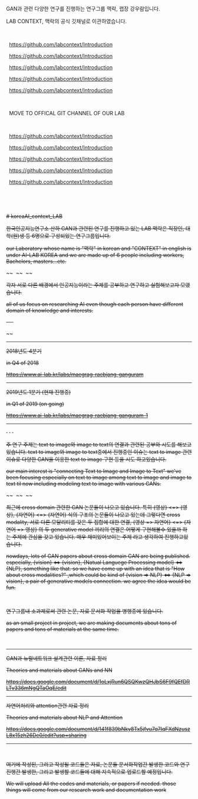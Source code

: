 GAN과 관련 다양한 연구를 진행하는 연구그룹 맥락, 랩장 강우람입니다.

LAB CONTEXT, 맥락의 공식 깃채널로 이관하였습니다. 

&nbsp;

&nbsp;
https://github.com/labcontext/Introduction

&nbsp;
https://github.com/labcontext/Introduction

&nbsp;
https://github.com/labcontext/Introduction

&nbsp;
https://github.com/labcontext/Introduction

&nbsp;
https://github.com/labcontext/Introduction

&nbsp;


&nbsp;
MOVE TO OFFICAL GIT CHANNEL OF OUR LAB

&nbsp;

&nbsp;
https://github.com/labcontext/Introduction

&nbsp;
https://github.com/labcontext/Introduction

&nbsp;
https://github.com/labcontext/Introduction

&nbsp;
https://github.com/labcontext/Introduction

&nbsp;
https://github.com/labcontext/Introduction

&nbsp;
&nbsp;

&nbsp;
&nbsp;
&nbsp;
 
~~# koreaAI_context_LAB~~

~~한국인공지능연구소 산하 GAN과 관련된 연구를 진행하고 있는
LAB 맥락은 직장인, 대학(원)생 등 6명으로 구성되있는 연구그룹입니다.~~

~~our Laboratory whose name is "맥락" in korean and "CONTEXT" in english is under AI-LAB KOREA 
and we are made up of 6 people including workers, Bachelors, masters...etc.~~

~~&nbsp;
~~&nbsp;
~~&nbsp;

~~각자 서로 다른 배경에서 인공지능이라는 주제를 공부하고 연구하고 실험해보고자 모였습니다.~~

~~all of us focus on researching AI even though each person have different domain of knowledge and interests.~~

~~&nbsp;
&nbsp;
&nbsp;~~

~~<hr/>

~~2018년도 4분기~~

~~in Q4 of 2018~~

~~https://www.ai-lab.kr/labs/maegrag-raebjang-ganguram~~

~~<hr/>~~

~~2019년도 1분기 (현재 진행중)~~

~~in Q1 of 2019 (on going)~~

~~https://www.ai-lab.kr/labs/maegrag-raebjang-ganguram-1~~

~~<hr/>~~

~~&nbsp;~~
~~&nbsp;~~
~~&nbsp;~~

~~주 연구 주제는 text to image와 image to text의 연결과 관련된 공부와 시도를 해보고있습니다.
text to image와 image to text중에서 진행중인 이슈는 text to image 관련 이슈로
다양한 GAN을 이용한 text to image 구현 등을 시도 하고있습니다.~~

~~our main interest is "connecting Text to Image and Image to Text"
we've been focusing especially on text to image among text to image and image to text til now
including modeling text to image with various GANs.~~

~~&nbsp;
~~&nbsp;
~~&nbsp;

~~최근에 cross domain 관련한 GAN 논문들이 나오고 있습니다.
특히 {영상} <=> {영상}, {자연어} <=> {자연어} 식의 구조의 논문들이 나오고 있는데
그렇다면 cross modality, 서로 다른 모달리티를 갖은 두 집합에 대한 연결,
{영상 => 자연어} <=> {자연어 => 영상} 의 두 generative model 끼리의 연결은 어떻게 구현해볼수 있을까 하는 주제에 관심을 갖고 있습니다.
매우 재미있어보이는 주제 라고 생각하여 진행하고있습니다.~~

~~nowdays, lots of GAN papers about cross domain GAN are being published.
especially, {vision} <=> {vision}, {Natual Languege Processing model} <=> {NLP}, something like that.
so we have come up with an idea that is "How about cross modalities?"
,which could be kind of {vision => NLP} <=> {NLP => vision}, a pair of  generative models connection.
we agree the idea would be fun.~~

&nbsp;
&nbsp;
&nbsp;

~~연구그룹내 소과제로써 관련 논문, 자료 문서화 작업을 병행중에 있습니다.~~

~~as an small project in project, we are making documents about tons of papers and tons of materials at the same time.~~

&nbsp;
&nbsp;
&nbsp;

<hr/>

~~GAN과 뉴럴네트워크 설계관련 이론, 자료 정리~~

~~Theories and materials about GANs and NN~~

~~https://docs.google.com/document/d/1oLxjRun6QSQKwzQHJbS6F9fQEfDRLTv336mNgQTaOqE/edit~~

<hr/>

~~자연어처리와 attention관련 자료 정리~~

~~Theories and materials about NLP and Attention~~

~~https://docs.google.com/document/d/141f839bNky8Tx5jfvu7q7IqFXdNzuszL8x15zh26De0/edit?usp=sharing~~

<hr/>

&nbsp;
&nbsp;
&nbsp;

~~여기에 작성된, 그리고 작성될 코드들은 자료, 논문들 문서화작업간 발생한 코드와
연구진행간 발생한, 그리고 발생할 코드들에 대해 지속적으로 업로드할 예정입니다.~~

~~We will upload All the codes and materials, or papers if needed.
those things will come from our research work and documentation work~~
